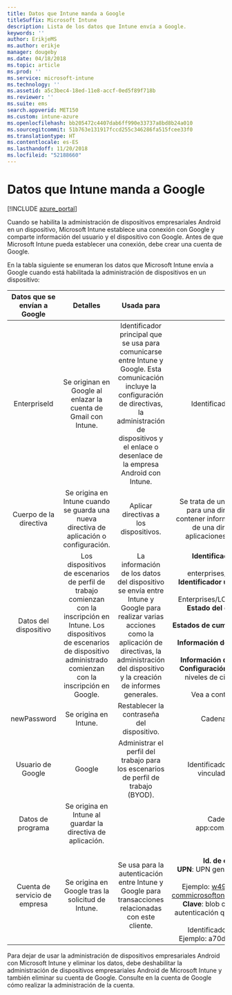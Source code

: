 ```yaml
---
title: Datos que Intune manda a Google
titleSuffix: Microsoft Intune
description: Lista de los datos que Intune envía a Google.
keywords: ''
author: ErikjeMS
ms.author: erikje
manager: dougeby
ms.date: 04/18/2018
ms.topic: article
ms.prod: ''
ms.service: microsoft-intune
ms.technology: ''
ms.assetid: a5c3bec4-18ed-11e8-accf-0ed5f89f718b
ms.reviewer: ''
ms.suite: ems
search.appverid: MET150
ms.custom: intune-azure
ms.openlocfilehash: bb205472c4407dab6ff990e33737a8bd8b24a010
ms.sourcegitcommit: 51b763e131917fccd255c346286fa515fcee33f0
ms.translationtype: HT
ms.contentlocale: es-ES
ms.lasthandoff: 11/20/2018
ms.locfileid: "52188660"
---
```

# <a name="data-intune-sends-to-google"></a>Datos que Intune manda a Google

[!INCLUDE [azure_portal](./includes/azure_portal.md)]

Cuando se habilita la administración de dispositivos empresariales Android en un dispositivo, Microsoft Intune establece una conexión con Google y comparte información del usuario y el dispositivo con Google. Antes de que Microsoft Intune pueda establecer una conexión, debe crear una cuenta de Google.

En la tabla siguiente se enumeran los datos que Microsoft Intune envía a Google cuando está habilitada la administración de dispositivos en un dispositivo:


| Datos que se envían a Google | Detalles | Usada para | Ejemplo |
|:---:|:---:|:---:|:---:|
| EnterpriseId | Se originan en Google al enlazar la cuenta de Gmail con Intune. | Identificador principal que se usa para comunicarse entre Intune y Google.  Esta comunicación incluye la configuración de directivas, la administración de dispositivos y el enlace o desenlace de la empresa Android con Intune. | Identificador único, formato de ejemplo: LC04eik8a6 |
| Cuerpo de la directiva | Se origina en Intune cuando se guarda una nueva directiva de aplicación o configuración. | Aplicar directivas a los dispositivos. | Se trata de una colección de todos los valores configurados para una directiva de aplicación o configuración. Puede contener información del cliente si se proporciona como parte de una directiva, como nombres de red, nombres de aplicaciones y configuración específica de la aplicación. |
| Datos del dispositivo | Los dispositivos de escenarios de perfil de trabajo comienzan con la inscripción en Intune. Los dispositivos de escenarios de dispositivo administrado comienzan con la inscripción en Google. | La información de los datos del dispositivo se envía entre Intune y Google para realizar varias acciones como la aplicación de directivas, la administración del dispositivo y la creación de informes generales. | **Identificador único para representar el nombre del dispositivo.** Ejemplo: enterprises/LC04ebru7b/devices/3592d971168f9ae4<br>**Identificador único para representar el nombre de usuario.** Ejemplo: Enterprises/LC04ebru7b/users/116838519924207449711<br>**Estado del dispositivo.** Ejemplos: activo, deshabilitado, aprovisionamiento.<br>**Estados de cumplimiento.** Ejemplos: configuración no admitida, faltan aplicaciones necesarias<br>**Información del software.** Ejemplos: versiones de software y nivel de revisión.<br>**Información de red.** Ejemplos: IMEI, MEID, WifiMacAddress<br>**Configuración del dispositivo.** Ejemplos: información sobre niveles de cifrado y si el dispositivo permite aplicaciones desconocidas.<br> Vea a continuación un ejemplo de un mensaje JSON. |
| newPassword | Se origina en Intune. | Restablecer la contraseña del dispositivo. | Cadena que representa una nueva contraseña. |
| Usuario de Google | Google | Administrar el perfil del trabajo para los escenarios de perfil de trabajo (BYOD). | Identificador único para representar la cuenta de Gmail vinculada. Ejemplo: 114223373813435875042 |
| Datos de programa | Se origina en Intune al guardar la directiva de aplicación. |  | Cadena de nombre de aplicación. Ejemplo: app:com.microsoft.windowsintune.companyportal |
| Cuenta de servicio de empresa | Se origina en Google tras la solicitud de Intune. | Se usa para la autenticación entre Intune y Google para transacciones relacionadas con este cliente. | Hay varias partes:<br> **Id. de empresa**: documentado anteriormente.<br>**UPN**: UPN generado usado en la autenticación en nombre del cliente.<br>Ejemplo: w49d77900526190e26708c31c9e8a0@pfwp-commicrosoftonedfmdm2.google.com.iam.gserviceaccount.com<br>**Clave**: blob codificado en Base64 usado en solicitudes de autenticación que se almacena cifrado en el servicio, pero este es el aspecto del blob:<br> Identificador único para representar la clave del cliente<br>Ejemplo: a70d4d53eefbd781ce7ad6a6495c65eb15e74f1f |


Para dejar de usar la administración de dispositivos empresariales Android con Microsoft Intune y eliminar los datos, debe deshabilitar la administración de dispositivos empresariales Android de Microsoft Intune y también eliminar su cuenta de Google. Consulte en la cuenta de Google cómo realizar la administración de la cuenta.


